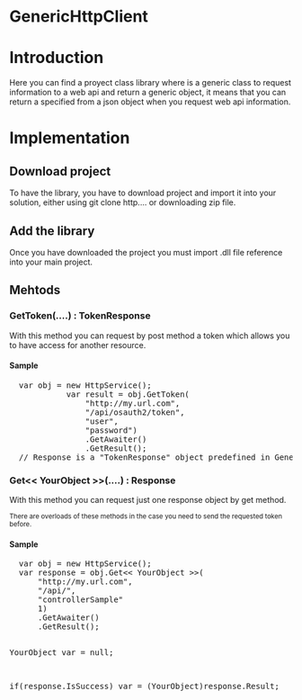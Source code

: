 # GenericHttpClient
<h1>Introduction</h1>
<p>
  Here you can find a proyect class library where is a generic class to request information to a web api and return a generic object, it means that you can return a specified from a json object when you request web api information.
</p>

<h1>Implementation</h1>
<h2>Download project</h2>
<p>
  To have the library, you have to download project and import it into your solution, either using git clone http.... or downloading zip file.
</p>

<h2>Add the library</h2>
<p>
  Once you have downloaded the project you must import .dll file reference into your main project.
</p>

<h2>Mehtods</h2>

<h3>GetToken(....) : TokenResponse</h3>
<p>With this method you can request by post method a token which allows you to have access for another resource.</p>
<h4>Sample</h4>
<pre>
  var obj = new HttpService();
            var result = obj.GetToken(
                "http://my.url.com",
                "/api/osauth2/token",
                "user",
                "password")
                .GetAwaiter()
                .GetResult();
  // Response is a "TokenResponse" object predefined in GenericHttpClient, if you need to change it, just you must go to the correct project and make changes.
</pre>


<h3>Get<< YourObject >>(....) : Response </h3>
<p>With this method you can request just one response object by get method.</p>
<p>
  <small>
    There are overloads of these methods in the case you need to send the requested token before.
  </small>
</p>
<h4>Sample</h4>
<pre>
  var obj = new HttpService();
  var response = obj.Get<< YourObject >>(
      "http://my.url.com",
      "/api/",
      "controllerSample"
      1)
      .GetAwaiter()
      .GetResult();
      
  YourObject var = null;            
  
  if(response.IsSuccess)
    var = (YourObject)response.Result;
</pre>

  
